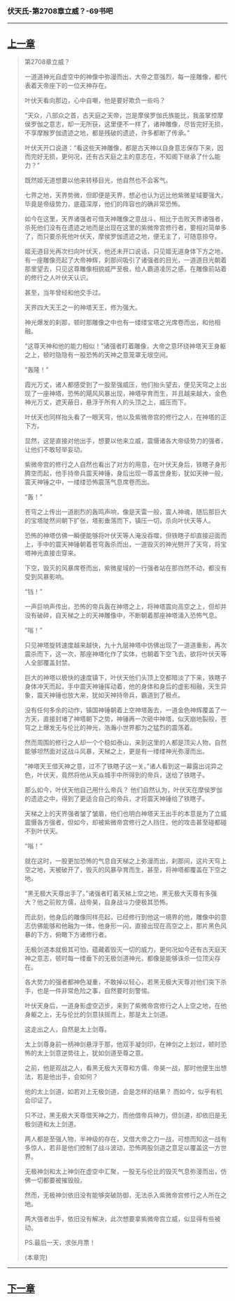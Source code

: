 ### 伏天氏-第2708章立威？-69书吧

--------
[上一章](./9acdf62707fa76617eeb373b683ef433.md)
--------


>
>
>
>第2708章立威？
>
>一道道神光自虚空中的神像中弥漫而出，大帝之意强烈，每一座雕像，都代表着天帝座下的一位天神存在。
>
>叶伏天看向那边，心中自嘲，他是要好欺负一些吗？
>
>“天众，八部众之首，古天庭之天帝，岂是摩侯罗伽氏族能比，我虽掌控摩侯罗伽之意志，却一无所获，这里便不一样了，诸神雕像，尽皆完好无损，不享摩睺罗伽遗迹之地，都是残破的遗迹，许多都断了传承。”
>
>叶伏天开口说道：“看这些天神雕像，都是古天神以自身意志保存下来，因而完好无损，更何况，还有古天庭之主的意志在，不知阁下继承了什么能力？”
>
>既然姬无道想要以他来转移目光，他自然也不会客气。
>
>七界之地，天界势微，但即便是天界，想必也认为远比他紫微星域要强大，毕竟是帝级势力，底蕴深厚，他们的阵容也的确非常恐怖。
>
>如今在这里，天界诸强者可借天神雕像之意战斗，相比于击败天界诸强者，杀死他们没有在遗迹之地而是出现在这里的紫微帝宫修行者，要相对简单多了，而只要杀死他叶伏天，摩侯罗伽遗迹之地，便无主了，可随意掠夺。
>
>姬无道目光再次扫向叶伏天，他还未开口说话，只见姬无道身体下方之地，有一座雕像亮起了大帝神辉，刹那间吸引了诸强者的目光，一道道目光朝着那里望去，只见这尊雕像相貌威严至极，给人霸道凌厉之感，在雕像前站着的修行之人叶伏天认识。
>
>甚至，当年曾经和他交手过。
>
>天界四大天王之一的神塔天王，修为强大。
>
>神光爆发的刹那，顿时那雕像之中也有一缕缕宝塔之光席卷而出，和他相融。
>
>“这尊天神和他的能力相似！”诸强者盯着雕像，大帝之意环绕神塔天王身躯之上，顿时隐隐有一股恐怖的天神之意笼罩无垠空间。
>
>“轰隆！”
>
>霞光万丈，诸人都感受到了一股至强威压，他们抬头望去，便见天穹之上出现了一座神塔，恐怖的飓风风暴出现，神塔孕育而生，并且越来越大，金色神光万丈，遮天蔽日，悬浮于所有人的头顶之上，威压而下。
>
>叶伏天也同样抬头看了一眼天穹，他以及紫微帝宫的修行之人，在神塔的正下方。
>
>显然，这是直接对他出手，想要以他来立威，震慑诸各大帝级势力的强者，让他们不敢轻举妄动。
>
>紫微帝宫的修行之人自然也看出了对方的用意，在叶伏天身后，铁瞎子身形腾空而起，他手持帝兵震天神锤，身后出现一尊盖世身影，犹如天神一般，震天神锤之中，一缕缕恐怖震荡气息席卷而出。
>
>“轰！”
>
>苍穹之上传出一道剧烈的轰鸣声响，像是天雷一般，震人神魂，随后那巨大的宝塔陡然间朝下扩张，塔影垂落而下，镇压一切，杀向叶伏天等人。
>
>恐怖的神塔仿佛一瞬便能够将叶伏天等人淹没吞噬，但铁瞎子却直接迎面而上，手中的震天神锤朝着苍穹轰杀而出，一道毁灭的神光劈开了天穹，将宝塔神光直接击穿来。
>
>下空，毁灭的风暴席卷而出，紫微星域的一行强者站在那岿然不动，都没有受到风暴影响。
>
>“铛！”
>
>一声巨响声传出，恐怖的帝兵轰在神塔之上，将神塔震向高空之上，但却并没有破碎，自天梯之上的天神雕像中，不断朝着那座神塔涌入恐怖气息。
>
>“嗡！”
>
>只见神塔旋转速度越来越快，九十九层神塔中仿佛出现了一道道重影，再次震杀而下，这一次，那座神塔化作了实体，也朝着下空飞去，欲将叶伏天等人全部覆盖封禁。
>
>巨大的神塔以极快的速度镇下，叶伏天他们头顶上空都暗淡了下来，铁瞎子身体冲天而起，手中震天神锤挥动着，他的身体和身后的虚影相融，天生异象，震天神锤也放大来，犹如天神持帝兵，霸道到了极点。
>
>没有任何多余的动作，镇国神锤朝着上空神塔轰去，一道金色神辉覆盖了一方天，直接封堵了神塔朝下之势，神锤再一次砸中神塔，似天崩地裂般，苍穹之上爆发无与伦比的神光，浩瀚小世界都为之猛烈的震荡着。
>
>然而周围的修行之人却一个个稳如泰山，来到这里的人都是顶尖人物，自然能够坦然面对这战斗风暴，天梯之上，更是有一缕缕神光弥漫而出。
>
>“神塔天王借天神之意，过不了铁瞎子这一关。”诸人看到这一幕露出诧异之色，叶伏天，竟然将他从天焱城手中所得到的帝兵，送给了铁瞎子。
>
>那么如今，叶伏天他自己用什么帝兵？
>他们自然认为，叶伏天在摩侯罗伽的遗迹之中，得到了更适合自己的帝兵，才将震天神锤给了铁瞎子。
>
>天梯之上的天界强者皱了皱眉，他们也明白神塔天王出手的本意是为了立威震慑各方强者，但如今，却被紫微帝宫修行之人挡住，他的攻击甚至碰都碰不到叶伏天。
>
>“嗡！”
>
>就在这时，一股更加恐怖的气息自天梯之上弥漫而出，刹那间，这片天穹上空之地，天被破开了，毁灭的风暴孕育而生，甚至，将神塔都覆盖在下空之地。
>
>“黑无极大天尊出手了。”诸强者盯着天梯上空之地，黑无极大天尊有多强大？他之前败方儒，战帝昊，自身战斗力便极其恐怖。
>
>而此刻，他身后的雕像同样亮起，已经修行到他这一境界的他，雕像中的意志仿佛能够和他融为一体，他身形一闪，直接出现在高空之上，那片黑色风暴的下方，俯瞰下方诸修行者。
>
>无极剑道本就极其可怕，蕴藏着毁灭一切的威力，更何况如今还有古天庭天神之意志，顿时每一缕垂下的无极剑道神光，都像是能够诛杀一位顶尖存在。
>
>各大势力的强者都神色凝重，不敢掉以轻心，若黑无极大天尊对他们突下杀手，也是一件非常危险之事，自然要时刻警惕。
>
>叶伏天身后，一道身影虚空迈步，来到了紫微帝宫修行之人上空之地，在他身躯之上，无与伦比的剑意扶摇而上，那是太上剑道。
>
>这走出之人，自然是太上剑尊。
>
>太上剑尊身前一柄神剑悬浮于那，他双手凝剑印，在神剑之上划过，顿时恐怖的太上剑意逆势往上，犹如剑道至尊之意。
>
>之前，他是观战之人，看黑无极大天尊和方儒、帝昊一战，那时他便生出想法，若是他出手，会如何？
>
>他的太上剑道，如若对上无极剑道，会是怎样的结果？
>而如今，似乎有机会印证了。
>
>只不过，黑无极大天尊借天神之力，而他借帝兵神力，但剑道，却依旧是无极剑道和太上剑道。
>
>两人都是至强人物，半神级的存在，又借大帝之力一战，可想而知这一战有多惊人，若非是他们控制了战斗波动，恐怖两股剑道之意足以覆盖这一方世界。
>
>无极神剑和太上神剑在虚空中汇聚，一股无与伦比的毁灭气息弥漫而出，仿佛一切都要被摧毁般。
>
>然而，无极神剑依旧没有能够突破防御，无法杀入紫微帝宫修行之人所在之地。
>
>两大强者出手，依旧没有解决，此次想要拿紫微帝宫立威，似显得有些被动。
>
>PS.最后一天，求张月票！
>
>(本章完)
>
>

--------
[下一章](./56069e1d5a61e8382aae6fca76c2e38c.md)
--------
